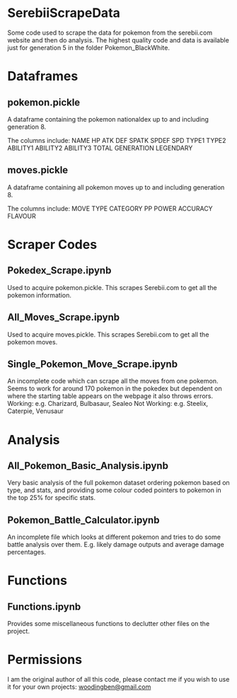# SerebiiScrapeData
Some code used to scrape the data for pokemon from the serebii.com website and then do analysis. The highest quality code and data is available just for generation 5 in the folder Pokemon_BlackWhite.

# Dataframes

## pokemon.pickle
A dataframe containing the pokemon nationaldex up to and including generation 8. 

The columns include:
NAME	HP	ATK	DEF	SPATK	SPDEF	SPD	TYPE1	TYPE2	ABILITY1	ABILITY2	ABILITY3	TOTAL	GENERATION	LEGENDARY

## moves.pickle
A dataframe containing all pokemon moves up to and including generation 8.

The columns include:
MOVE	TYPE	CATEGORY	PP	POWER	ACCURACY	FLAVOUR

# Scraper Codes

## Pokedex_Scrape.ipynb
Used to acquire pokemon.pickle. This scrapes Serebii.com to get all the pokemon information.

## All_Moves_Scrape.ipynb
Used to acquire moves.pickle. This scrapes Serebii.com to get all the pokemon moves.

## Single_Pokemon_Move_Scrape.ipynb
An incomplete code which can scrape all the moves from one pokemon. Seems to work for around 170 pokemon in the pokedex but dependent on where the starting table appears on the webpage it also throws errors.
Working: e.g. Charizard, Bulbasaur, Sealeo
Not Working: e.g. Steelix, Caterpie, Venusaur

# Analysis

## All_Pokemon_Basic_Analysis.ipynb
Very basic analysis of the full pokemon dataset ordering pokemon based on type, and stats, and providing some colour coded pointers to pokemon in the top 25% for specific stats.

## Pokemon_Battle_Calculator.ipynb
An incomplete file which looks at different pokemon and tries to do some battle analysis over them. E.g. likely damage outputs and average damage percentages.

# Functions

## Functions.ipynb
Provides some miscellaneous functions to declutter other files on the project.

# Permissions
I am the original author of all this code, please contact me if you wish to use it for your own projects: woodingben@gmail.com
